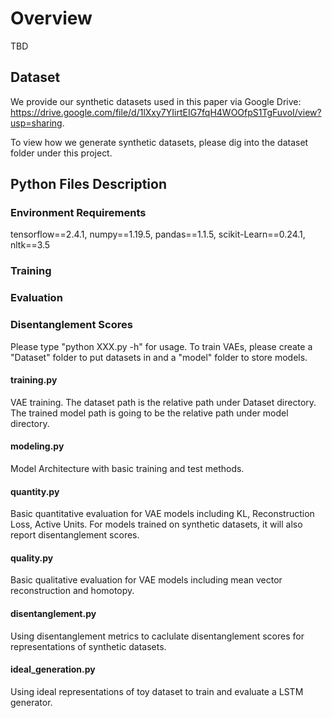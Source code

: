 # Overview
TBD
## Dataset
We provide our synthetic datasets used in this paper via Google Drive: https://drive.google.com/file/d/1lXxy7YIirtEIG7fqH4WOOfpS1TgFuvoI/view?usp=sharing. 

To view how we generate synthetic datasets, please dig into the dataset folder under this project.

## Python Files Description
### Environment Requirements
tensorflow==2.4.1, numpy==1.19.5, pandas==1.1.5, scikit-Learn==0.24.1, nltk==3.5

### Training

### Evaluation

### Disentanglement Scores

Please type "python XXX.py -h" for usage. To train VAEs, please create a "Dataset" folder to put datasets in and a "model" folder to store models.
#### training.py
VAE training. The dataset path is the relative path under Dataset directory. The trained model path is going to be the relative path under model directory.
#### modeling.py
Model Architecture with basic training and test methods.
#### quantity.py
Basic quantitative evaluation for VAE models including KL, Reconstruction Loss, Active Units. For models trained on synthetic datasets, it will also report disentanglement scores.
#### quality.py
Basic qualitative evaluation for VAE models including mean vector reconstruction and homotopy.
#### disentanglement.py
Using disentanglement metrics to caclulate disentanglement scores for representations of synthetic datasets.
#### ideal_generation.py
Using ideal representations of toy dataset to train and evaluate a LSTM generator.
